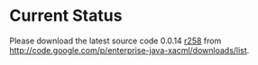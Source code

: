 # Current Status #

Please download the latest source code 0.0.14 [r258](https://code.google.com/p/enterprise-java-xacml/source/detail?r=258) from http://code.google.com/p/enterprise-java-xacml/downloads/list.